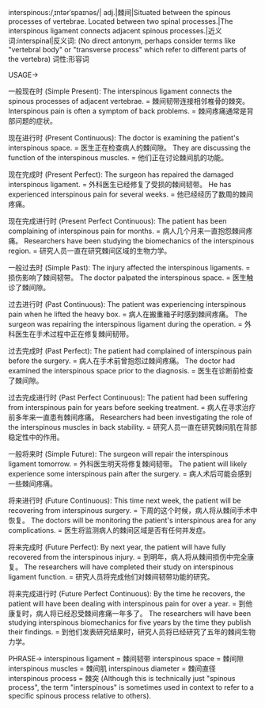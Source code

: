 interspinous:/ˌɪntərˈspaɪnəs/| adj.|棘间|Situated between the spinous processes of vertebrae.  Located between two spinal processes.|The interspinous ligament connects adjacent spinous processes.|近义词:interspinal|反义词: (No direct antonym, perhaps consider terms like "vertebral body" or "transverse process" which refer to different parts of the vertebra)
词性:形容词

USAGE->

一般现在时 (Simple Present):
The interspinous ligament connects the spinous processes of adjacent vertebrae. = 棘间韧带连接相邻椎骨的棘突。
Interspinous pain is often a symptom of back problems. = 棘间疼痛通常是背部问题的症状。

现在进行时 (Present Continuous):
The doctor is examining the patient's interspinous space. = 医生正在检查病人的棘间隙。
They are discussing the function of the interspinous muscles. = 他们正在讨论棘间肌的功能。

现在完成时 (Present Perfect):
The surgeon has repaired the damaged interspinous ligament. = 外科医生已经修复了受损的棘间韧带。
He has experienced interspinous pain for several weeks. = 他已经经历了数周的棘间疼痛。

现在完成进行时 (Present Perfect Continuous):
The patient has been complaining of interspinous pain for months. = 病人几个月来一直抱怨棘间疼痛。
Researchers have been studying the biomechanics of the interspinous region. = 研究人员一直在研究棘间区域的生物力学。

一般过去时 (Simple Past):
The injury affected the interspinous ligaments. = 损伤影响了棘间韧带。
The doctor palpated the interspinous space. = 医生触诊了棘间隙。

过去进行时 (Past Continuous):
The patient was experiencing interspinous pain when he lifted the heavy box. = 病人在搬重箱子时感到棘间疼痛。
The surgeon was repairing the interspinous ligament during the operation. = 外科医生在手术过程中正在修复棘间韧带。

过去完成时 (Past Perfect):
The patient had complained of interspinous pain before the surgery. = 病人在手术前曾抱怨过棘间疼痛。
The doctor had examined the interspinous space prior to the diagnosis. = 医生在诊断前检查了棘间隙。

过去完成进行时 (Past Perfect Continuous):
The patient had been suffering from interspinous pain for years before seeking treatment. = 病人在寻求治疗前多年来一直患有棘间疼痛。
Researchers had been investigating the role of the interspinous muscles in back stability. = 研究人员一直在研究棘间肌在背部稳定性中的作用。


一般将来时 (Simple Future):
The surgeon will repair the interspinous ligament tomorrow. = 外科医生明天将修复棘间韧带。
The patient will likely experience some interspinous pain after the surgery. = 病人术后可能会感到一些棘间疼痛。

将来进行时 (Future Continuous):
This time next week, the patient will be recovering from interspinous surgery. = 下周的这个时候，病人将从棘间手术中恢复。
The doctors will be monitoring the patient's interspinous area for any complications. = 医生将监测病人的棘间区域是否有任何并发症。

将来完成时 (Future Perfect):
By next year, the patient will have fully recovered from the interspinous injury. = 到明年，病人将从棘间损伤中完全康复。
The researchers will have completed their study on interspinous ligament function. = 研究人员将完成他们对棘间韧带功能的研究。

将来完成进行时 (Future Perfect Continuous):
By the time he recovers, the patient will have been dealing with interspinous pain for over a year. = 到他康复时，病人将已经忍受棘间疼痛一年多了。
The researchers will have been studying interspinous biomechanics for five years by the time they publish their findings. = 到他们发表研究结果时，研究人员将已经研究了五年的棘间生物力学。



PHRASE->
interspinous ligament = 棘间韧带
interspinous space = 棘间隙
interspinous muscles = 棘间肌
interspinous diameter = 棘间直径
interspinous process =  棘突 (Although this is technically just "spinous process", the term "interspinous" is sometimes used in context to refer to a specific spinous process relative to others).
